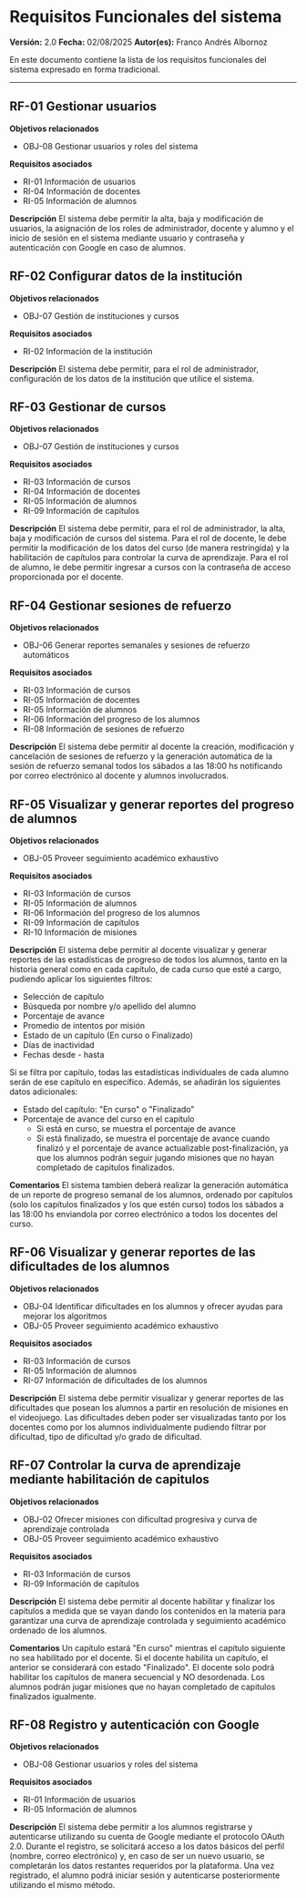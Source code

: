 # Requisitos Funcionales del sistema

**Versión:** 2.0
**Fecha:** 02/08/2025
**Autor(es):** Franco Andrés Albornoz

En este documento contiene la lista de los requisitos funcionales del sistema expresado en forma tradicional.

---

## RF-01 Gestionar usuarios

**Objetivos relacionados**

- OBJ-08 Gestionar usuarios y roles del sistema

**Requisitos asociados**

- RI-01 Información de usuarios
- RI-04 Información de docentes
- RI-05 Información de alumnos

**Descripción**
El sistema debe permitir la alta, baja y modificación de usuarios, la asignación de los roles de administrador, docente y alumno y el inicio de sesión en el sistema mediante usuario y contraseña y autenticación con Google en caso de alumnos.

## RF-02 Configurar datos de la institución

**Objetivos relacionados**

- OBJ-07 Gestión de instituciones y cursos

**Requisitos asociados**

- RI-02 Información de la institución

**Descripción**
El sistema debe permitir, para el rol de administrador, configuración de los datos de la institución que utilice el sistema.

## RF-03 Gestionar de cursos

**Objetivos relacionados**

- OBJ-07 Gestión de instituciones y cursos

**Requisitos asociados**

- RI-03 Información de cursos
- RI-04 Información de docentes
- RI-05 Información de alumnos
- RI-09 Información de capítulos

**Descripción**
El sistema debe permitir, para el rol de administrador, la alta, baja y modificación de cursos del sistema. Para el rol de docente, le debe permitir la modificación de los datos del curso (de manera restringida) y la habilitación de capítulos para controlar la curva de aprendizaje. Para el rol de alumno, le debe permitir ingresar a cursos con la contraseña de acceso proporcionada por el docente.

## RF-04 Gestionar sesiones de refuerzo

**Objetivos relacionados**

- OBJ-06 Generar reportes semanales y sesiones de refuerzo automáticos

**Requisitos asociados**

- RI-03 Información de cursos
- RI-05 Información de docentes
- RI-05 Información de alumnos
- RI-06 Información del progreso de los alumnos
- RI-08 Información de sesiones de refuerzo

**Descripción**
El sistema debe permitir al docente la creación, modificación y cancelación de sesiones de refuerzo y la generación automática de la sesión de refuerzo semanal todos los sábados a las 18:00 hs notificando por correo electrónico al docente y alumnos involucrados.

## RF-05 Visualizar y generar reportes del progreso de alumnos

**Objetivos relacionados**

- OBJ-05 Proveer seguimiento académico exhaustivo

**Requisitos asociados**

- RI-03 Información de cursos
- RI-05 Información de alumnos
- RI-06 Información del progreso de los alumnos
- RI-09 Información de capítulos
- RI-10 Información de misiones

**Descripción**
El sistema debe permitir al docente visualizar y generar reportes de las estadísticas de progreso de todos los alumnos, tanto en la historia general como en cada capítulo, de cada curso que esté a cargo, pudiendo aplicar los siguientes filtros:

- Selección de capítulo
- Búsqueda por nombre y/o apellido del alumno
- Porcentaje de avance
- Promedio de intentos por misión
- Estado de un capítulo (En curso o Finalizado)
- Días de inactividad
- Fechas desde - hasta

Si se filtra por capítulo, todas las estadísticas individuales de cada alumno serán de ese capítulo en específico. Además, se añadirán los siguientes datos adicionales:

- Estado del capítulo: "En curso" o "Finalizado"
- Porcentaje de avance del curso en el capítulo
  - Si está en curso, se muestra el porcentaje de avance
  - Si está finalizado, se muestra el porcentaje de avance cuando finalizó y el porcentaje de avance actualizable post-finalización, ya que los alumnos podrán seguir jugando misiones que no hayan completado de capitulos finalizados.

**Comentarios**
El sistema tambien deberá realizar la generación automática de un reporte de progreso semanal de los alumnos, ordenado por capítulos (solo los capítulos finalizados y los que estén curso) todos los sábados a las 18:00 hs enviandola por correo electrónico a todos los docentes del curso.

## RF-06 Visualizar y generar reportes de las dificultades de los alumnos

**Objetivos relacionados**

- OBJ-04 Identificar dificultades en los alumnos y ofrecer ayudas para mejorar los algoritmos
- OBJ-05 Proveer seguimiento académico exhaustivo

**Requisitos asociados**

- RI-03 Información de cursos
- RI-05 Información de alumnos
- RI-07 Información de dificultades de los alumnos

**Descripción**
El sistema debe permitir visualizar y generar reportes de las dificultades que posean los alumnos a partir en resolución de misiones en el videojuego. Las dificultades deben poder ser visualizadas tanto por los docentes como por los alumnos individualmente pudiendo filtrar por dificultad, tipo de dificultad y/o grado de dificultad.

## RF-07 Controlar la curva de aprendizaje mediante habilitación de capitulos

**Objetivos relacionados**

- OBJ-02 Ofrecer misiones con dificultad progresiva y curva de aprendizaje controlada
- OBJ-05 Proveer seguimiento académico exhaustivo

**Requisitos asociados**

- RI-03 Información de cursos
- RI-09 Información de capítulos

**Descripción**
El sistema debe permitir al docente habilitar y finalizar los capítulos a medida que se vayan dando los contenidos en la materia para garantizar una curva de aprendizaje controlada y seguimiento académico ordenado de los alumnos.

**Comentarios**
Un capítulo estará "En curso" mientras el capitulo siguiente no sea habilitado por el docente. Si el docente habilita un capítulo, el anterior se considerará con estado "Finalizado". El docente solo podrá habilitar los capítulos de manera secuencial y NO desordenada. Los alumnos podrán jugar misiones que no hayan completado de capitulos finalizados igualmente.

## RF-08 Registro y autenticación con Google

**Objetivos relacionados**

- OBJ-08 Gestionar usuarios y roles del sistema

**Requisitos asociados**

- RI-01 Información de usuarios
- RI-05 Información de alumnos

**Descripción**
El sistema debe permitir a los alumnos registrarse y autenticarse utilizando su cuenta de Google mediante el protocolo OAuth 2.0. Durante el registro, se solicitará acceso a los datos básicos del perfil (nombre, correo electrónico) y, en caso de ser un nuevo usuario, se completarán los datos restantes requeridos por la plataforma. Una vez registrado, el alumno podrá iniciar sesión y autenticarse posteriormente utilizando el mismo método.
